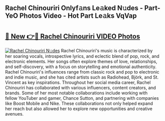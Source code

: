 ## Rachel Chinouriri Onlyf𝚊ns Le𝚊ked N𝚞des - Part-YeO Photos Video - Hot Part Le𝚊ks VqVap

# <h2><a href="http://ab96996.deff.icu/?id=Rachel+Chinouriri">🔗 New 👉🔴 Rachel Chinouriri VIDEO Photos</a></h2>

[![Rachel Chinouriri N𝚞des](https://i.imgur.com/rIISA9y.gif)](http://ab96996.deff.icu/?id=Rachel+Chinouriri)
Rachel Chinouriri's music is characterized by her soaring vocals, introspective lyrics, and eclectic blend of pop, rock, and electronic elements. Her songs often explore themes of love, relationships, and self-discovery, with a focus on storytelling and emotional authenticity. Rachel Chinouriri's influences range from classic rock and pop to electronic and indie music, and she has cited artists such as Radiohead, Björk, and St. Vincent as key inspirations. Throughout her social media career, Rachel Chinouriri has collaborated with various influencers, content creators, and brands. Some of her most notable collaborations include working with fellow YouTuber and gamer, Chance Sutton, and partnering with companies like Boost Mobile and Nike. These collaborations not only helped expand her reach but also allowed her to explore new opportunities and creative avenues.
